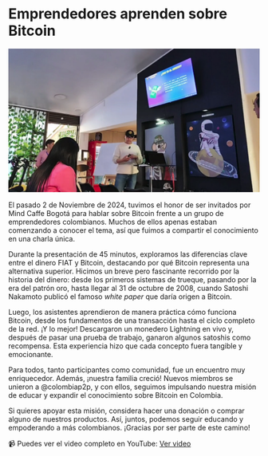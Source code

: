 # Emprendedores aprenden sobre Bitcoin

![charla empendedores ](./assets/images/charla-emprendedores.png)

El pasado 2 de Noviembre de 2024, tuvimos el honor de ser invitados por Mind Caffe Bogotá para hablar sobre Bitcoin frente a un grupo de emprendedores colombianos. Muchos de ellos apenas estaban comenzando a conocer el tema, así que fuimos a compartir el conocimiento en una charla única.

Durante la presentación de 45 minutos, exploramos las diferencias clave entre el dinero FIAT y Bitcoin, destacando por qué Bitcoin representa una alternativa superior. Hicimos un breve pero fascinante recorrido por la historia del dinero: desde los primeros sistemas de trueque, pasando por la era del patrón oro, hasta llegar al 31 de octubre de 2008, cuando Satoshi Nakamoto publicó el famoso _white paper_ que daría origen a Bitcoin.

Luego, los asistentes aprendieron de manera práctica cómo funciona Bitcoin, desde los fundamentos de una transacción hasta el ciclo completo de la red. ¡Y lo mejor! Descargaron un monedero Lightning en vivo y, después de pasar una prueba de trabajo, ganaron algunos satoshis como recompensa. Esta experiencia hizo que cada concepto fuera tangible y emocionante.

Para todos, tanto participantes como comunidad, fue un encuentro muy enriquecedor. Además, ¡nuestra familia creció! Nuevos miembros se unieron a @colombiap2p, y con ellos, seguimos impulsando nuestra misión de educar y expandir el conocimiento sobre Bitcoin en Colombia.

Si quieres apoyar esta misión, considera hacer una donación o comprar alguno de nuestros productos. Así, juntos, podemos seguir educando y empoderando a más colombianos. ¡Gracias por ser parte de este camino!

📹 Puedes ver el video completo en YouTube: [Ver video](https://www.youtube.com/watch?v=WyOWoKNG0pg)